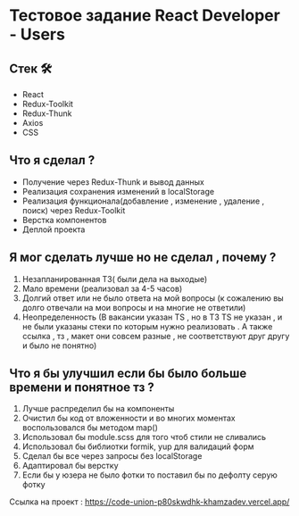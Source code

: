# Тестовое задание React Developer - Users


## Стек 🛠

- React
- Redux-Toolkit
- Redux-Thunk
- Axios
- CSS

## Что я сделал ?

- Получение  через Redux-Thunk  и вывод данных
- Реализация сохранения изменений в localStorage
- Реализация функционала(добавление , изменение , удаление , поиск) через Redux-Toolkit
- Верстка компонентов 
- Деплой проекта 

## Я мог сделать лучше но не сделал , почему ?

1. Незапланированная ТЗ( были дела на выходые)
2. Мало времени (реализовал за 4-5 часов)
3. Долгий ответ или не было ответа на мой вопросы (к сожалению вы долго отвечали на мои вопросы и на многие не ответили)
4. Неопределенность (В вакансии указан TS , но в ТЗ TS не указан , и не были указаны стеки по которым нужно реализовать . А также ссылка , тз , макет они совсем разные , не  соответствуют друг другу и было не понятно)


## Что я бы улучшил если бы было больше времени и понятное тз ?

1. Лучше распределил бы на компоненты 
2. Очистил бы код от вложенности и во многих моментах воспользовался бы методом map()
3. Использовал бы module.scss для того чтоб стили не сливались
4. Использовал бы библиотки formik, yup для валидаций форм
5. Сделал бы все через запросы без localStorage
6. Адаптировал бы верстку  
7. Если бы у юзера не было фотки то поставил бы по дефолту серую фотку 


Ссылка на проект : https://code-union-p80skwdhk-khamzadev.vercel.app/
